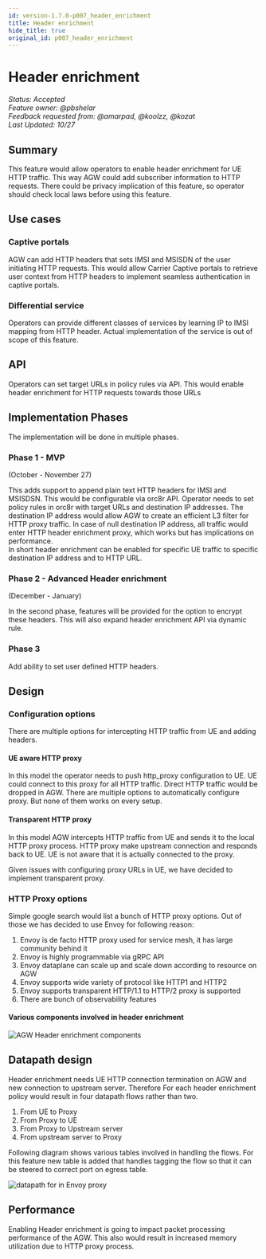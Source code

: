 ```yaml
---
id: version-1.7.0-p007_header_enrichment
title: Header enrichment
hide_title: true
original_id: p007_header_enrichment
---
```


# Header enrichment

*Status: Accepted*\
*Feature owner: @pbshelar*\
*Feedback requested from: @amarpad, @koolzz, @kozat*\
*Last Updated: 10/27*

## Summary

This feature would allow operators to enable header enrichment for UE HTTP traffic. This way AGW could add subscriber
information to HTTP requests. There could be privacy implication of this feature, so operator should check local
laws before using this feature.

## Use cases

### Captive portals

AGW can add HTTP headers that sets IMSI and MSISDN of the user initiating HTTP requests. This would allow Carrier Captive
portals to retrieve user context from HTTP headers to implement seamless authentication in captive portals.

### Differential service

Operators can provide different classes of services by learning IP to IMSI mapping from HTTP header. Actual implementation
of the service is out of scope of this feature.

## API

Operators can set target URLs in policy rules via API. This would enable header enrichment for HTTP requests towards those
URLs

## Implementation Phases

The implementation will be done in multiple phases.

### Phase 1 - MVP

(October - November 27)

This adds support to append plain text HTTP headers for IMSI and MSISDSN. This would be configurable via orc8r API.
Operator needs to set policy rules in orc8r with target URLs and destination IP addresses. The destination IP address
would allow AGW to create an efficient L3 filter for HTTP proxy traffic.
In case of null destination IP address, all traffic would enter HTTP header enrichment proxy, which works but
has implications on performance.\
In short header enrichment can be enabled for specific UE traffic to specific destination IP address and to HTTP URL.

### Phase 2 - Advanced Header enrichment

(December - January)

In the second phase, features will be provided for the option to encrypt these headers.
This will also expand header enrichment API via dynamic rule.

### Phase 3

Add ability to set user defined HTTP headers.

## Design

### Configuration options

There are multiple options for intercepting HTTP traffic from UE and adding headers.

#### UE aware HTTP proxy

In this model the operator needs to push http_proxy configuration to UE. UE could connect to this proxy for all HTTP traffic.
Direct HTTP traffic would be dropped in AGW. There are multiple options to automatically configure proxy. But none
of them works on every setup.

#### Transparent HTTP proxy

In this model AGW intercepts HTTP traffic from UE and sends it to the local HTTP proxy process. HTTP proxy make upstream
connection and responds back to UE. UE is not aware that it is actually connected to the proxy.

Given issues with configuring proxy URLs in UE, we have decided to implement transparent proxy.

### HTTP Proxy options

Simple google search would list a bunch of HTTP proxy options. Out of those we has decided to use Envoy for
following reason:

1. Envoy is de facto HTTP proxy used for service mesh, it has large community behind it
2. Envoy is highly programmable via gRPC API
3. Envoy dataplane can scale up and scale down according to resource on AGW
4. Envoy supports wide variety of protocol like HTTP1 and HTTP2
5. Envoy supports transparent HTTP/1.1 to HTTP/2 proxy is supported
6. There are bunch of observability features

#### Various components involved in header enrichment

![AGW Header enrichment components](../../../docs/assets/he_block_diagram.png)

## Datapath design

Header enrichment needs UE HTTP connection termination on AGW and new connection to upstream server. Therefore For each
header enrichment policy would result in four datapath flows rather than two.

1. From UE to Proxy
2. From Proxy to UE
3. From Proxy to Upstream server
4. From upstream server to Proxy

Following diagram shows various tables involved in handling the flows. For this feature new table is added that handles
tagging the flow so that it can be steered to correct port on egress table.

![datapath for in Envoy proxy](../../../docs/assets/envoy-dp-pipeline.png)

## Performance

Enabling Header enrichment is going to impact packet processing performance of the AGW. This also would result in
increased memory utilization due to HTTP proxy process.
